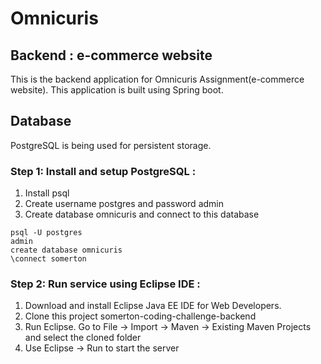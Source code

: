 # Omnicuris

## Backend : e-commerce website
This is the backend application for Omnicuris Assignment(e-commerce website). This application is built using Spring boot.

## Database
PostgreSQL is being used for persistent storage.

### Step 1: Install and setup PostgreSQL :
1. Install psql
2. Create username postgres and password admin
3. Create database omnicuris and connect to this database

```
psql -U postgres
admin
create database omnicuris
\connect somerton
```

### Step 2: Run service using Eclipse IDE :
1. Download and install Eclipse Java EE IDE for Web Developers.
2. Clone this project somerton-coding-challenge-backend
3. Run Eclipse. Go to File -> Import -> Maven -> Existing Maven Projects and select the cloned folder
4. Use Eclipse -> Run to start the server



